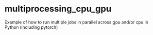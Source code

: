 # multiprocessing_cpu_gpu
Example of how to run multiple jobs in parallel across gpu and/or cpu in Python (including pytorch)
